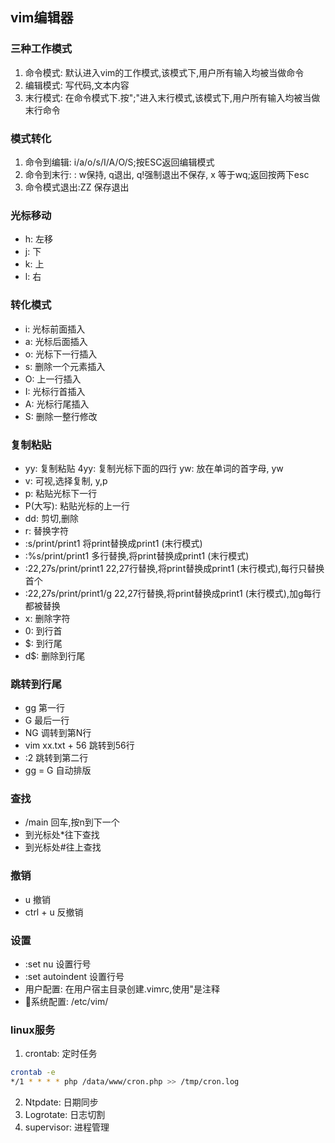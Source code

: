 ## vim编辑器
### 三种工作模式
1. 命令模式: 默认进入vim的工作模式,该模式下,用户所有输入均被当做命令
2. 编辑模式: 写代码,文本内容
3. 末行模式: 在命令模式下.按";"进入末行模式,该模式下,用户所有输入均被当做末行命令
### 模式转化
1. 命令到编辑: i/a/o/s/I/A/O/S;按ESC返回编辑模式
2. 命令到末行: : w保持, q退出, q!强制退出不保存, x 等于wq;返回按两下esc
3. 命令模式退出:ZZ 保存退出
### 光标移动
* h: 左移
* j: 下
* k: 上
* l: 右
### 转化模式
* i: 光标前面插入
* a: 光标后面插入
* o: 光标下一行插入
* s: 删除一个元素插入
* O: 上一行插入
* I: 光标行首插入
* A: 光标行尾插入
* S: 删除一整行修改

### 复制粘贴
* yy: 复制粘贴
  4yy: 复制光标下面的四行
  yw: 放在单词的首字母, yw
* v: 可视,选择复制, y,p
* p: 粘贴光标下一行
* P(大写): 粘贴光标的上一行
* dd: 剪切,删除
* r: 替换字符
* :s/print/print1 将print替换成print1 (末行模式)
* :%s/print/print1 多行替换,将print替换成print1 (末行模式)
* :22,27s/print/print1 22,27行替换,将print替换成print1 (末行模式),每行只替换首个
* :22,27s/print/print1/g 22,27行替换,将print替换成print1 (末行模式),加g每行都被替换
* x: 删除字符
* 0: 到行首
* $: 到行尾
* d$: 删除到行尾

### 跳转到行尾
* gg 第一行
* G 最后一行
* NG 调转到第N行
* vim xx.txt + 56 跳转到56行
* :2 跳转到第二行
* gg = G 自动排版

### 查找
* /main 回车,按n到下一个
* 到光标处*往下查找
* 到光标处#往上查找

### 撤销
* u 撤销
* ctrl + u 反撤销

### 设置
* :set nu 设置行号
* :set autoindent 设置行号
* 用户配置: 在用户宿主目录创建.vimrc,使用"是注释
* 系统配置: /etc/vim/

### linux服务
1. crontab: 定时任务
```sh
crontab -e
*/1 * * * * php /data/www/cron.php >> /tmp/cron.log
```
2. Ntpdate: 日期同步
3. Logrotate: 日志切割
4. supervisor: 进程管理
